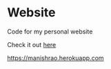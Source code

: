 # Website
Code for my personal website

Check it out [here](https://manishrao.herokuapp.com)

https://manishrao.herokuapp.com
